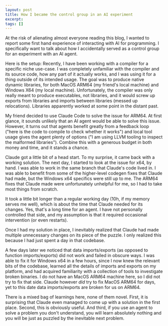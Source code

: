 ```yaml
---
layout: post
title: How I became the control group in an AI experiment
excerpt:
tags: []
---
```


At the risk of alienating almost everyone reading this blog, I wanted to report some first hand experience of interacting with AI for programming. I specifically want to talk about how I accidentally served as a control group for an experiment with an AI agent.

Here is the setup: Recently, I have been working with a compiler for a specific niche use-case. I was completely unfamiliar with the compiler and its source code, how any part of it actually works, and I was using it for a thing outside of its intended usage. The goal was to produce native dynamic libraries, for both MacOS ARM64 (my friend's local machine) and Windows X64 (my local machine). Unfortunately, the compiler was only really meant to produce executables, not libraries, and it would screw up exports from libraries and imports between libraries (messed up relocations). Libraries apparently worked at some point in the distant past.

My friend decided to use Claude Code to solve the issue for ARM64. At first glance, it sounds unlikely that an AI agent would be able to solve this issue. However, it turns out that agents benefit greatly from a feedback loop ("here is the code to compile to check whether it works") and local tool usage gives the agent plenty of options ("I am using LLVM tooling to inspect the malformed libraries"). Combine this with a generous budget in both money and time, and it stands a chance.

Claude got a little bit of a head start. To my surprise, it came back with a working solution. The next day, I started to look at the issue for x64, by hand. I was able to work in the same branch that Claude's code lived in. I was able to benefit from some of the higher-level codegen fixes that Claude had made, but the Windows x64 specifics were still up to me. The ARM64 fixes that Claude made were unfortunately unhelpful for me, so I had to take most things from scratch.

It took a little bit longer than a regular working day (10h, if my memory serves me well), which is about the time that Claude needed for its changes. Yes, that's a long time for an agent. I have not personally controlled that side, and my assumption is that it required occasional intervention (or even restarts).

Once I had my solution in place, I inevitably realized that Claude had made multiple unnecessary changes on its piece of the puzzle. I only realized this because I had just spent a day in that codebase.

A few days later we noticed that data imports/exports (as opposed to function imports/exports) did not work and failed in obscure ways. I was able to fix it for Windows x64 in a few hours, since I now knew the relevant bits of the codebase, learned all the details of imports and exports on my platform, and had acquired familiarity with a collection of tools to investigate broken binaries. I do not have an MacOS ARM64 machine here, so I did not try to fix that side. Claude however _did_ try to fix MacOS ARM64 for days, yet to this date data imports/exports are broken for us on ARM64.

There is a mixed bag of learnings here, none of them novel. First, it is surprising that Claude even managed to come up with a solution in the first place. Second, this is obviously useful. And third, if you use an agent to solve a problem you don't understand, you will learn absolutely nothing and you will be just as puzzled by the inevitable next problem.
